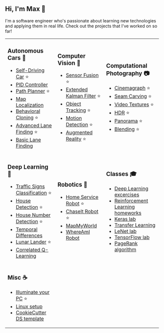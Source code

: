 ## Hi, I'm Max 👋

I'm a software engineer who's passionate about learning new technologies and applying them in real life. Check out the projects that I've worked on so far!  

<table>
<tr>
<td>
 
### Autonomous Cars :car: 
 - [Self-Driving Car](https://github.com/max-kazak/CarND-Capstone) :star: 
 - [PID Controller](https://github.com/max-kazak/PID_Controller) 
 - [Path Planner](https://github.com/max-kazak/PathPlanner) :star: 
 - [Map Localization](https://github.com/max-kazak/Localization-ParticleFilter) 
 - [Behavioral Cloning](https://github.com/max-kazak/AutonomousCar_Mk1) :star: 
 - [Advanced Lane Finding](https://github.com/max-kazak/AdvancedLaneFinding) :star: 
 - [Basic Lane Finding](https://github.com/max-kazak/FindLaneLinesP1) 

</td><td>

### Computer Vision :eyes: 
 - [Sensor Fusion](https://github.com/max-kazak/SensorFusion) :star: 
 - [Extended Kalman Filter](https://github.com/max-kazak/EKF) :star: 
 - [Object Tracking](https://github.com/max-kazak/CV_Tracking) :star: 
 - [Motion Detection](https://github.com/max-kazak/CV_Motion_Detection) :star: 
 - [Augmented Reality](https://github.com/max-kazak/CV_AR) :star: 

</td><td>

### Computational Photography :camera: 
 - [Cinemagraph](https://github.com/max-kazak/CP_Cinemagrpah) :star: 
 - [Seam Carving](https://github.com/max-kazak/CP_Seam_Carving) :star: 
 - [Video Textures](https://github.com/max-kazak/CP_video_textures) :star: 
 - [HDR](https://github.com/max-kazak/CP_HDR) :star: 
 - [Panorama](https://github.com/max-kazak/CP_Panorama) :star: 
 - [Blending](https://github.com/max-kazak/CP_Pyramid_Blending) :star: 

</td>
</tr><tr>
<td>
 
### Deep Learning :brain: 
 - [Traffic Signs Classification](https://github.com/max-kazak/CarND_TrafficSigns_Classification) :star: 
 - [House Detection](https://github.com/max-kazak/house_detection) :star: 
 - [House Number Detection](https://github.com/max-kazak/CV_House_Numbers_Detection) :star: 
 - [Temporal Differences](https://github.com/max-kazak/RL_Sutton)
 - [Lunar Lander](https://github.com/max-kazak/LunarLander) :star: 
 - [Correlated Q-Learning](https://github.com/max-kazak/Correlated-QLearning)

</td><td>

### Robotics :robot: 
 - [Home Service Robot](https://github.com/max-kazak/HomeServiceRobot) :star: 
 - [ChaseIt Robot](https://github.com/max-kazak/RoboticsND-ChaseIt) :star: 
 - [MapMyWorld](https://github.com/max-kazak/RoboticsND-MapMyWorld)
 - [WhereAmI Robot](https://github.com/max-kazak/RoboticsND-WhereAmI) 

</td><td>

### Classes :mortar_board: 
 - [Deep Learning excercises](https://github.com/max-kazak/deep-learning)
 - [Reinforcement Learning homeworks](https://github.com/max-kazak/RL_HW)
 - [Keras lab](https://github.com/max-kazak/CarND-Keras-Lab)
 - [Transfer Learning](https://github.com/max-kazak/CarND-Transfer-Learning-Lab)
 - [LeNet lab](https://github.com/max-kazak/CarND-LeNet-Lab)
 - [TensorFlow lab](https://github.com/max-kazak/CarND-TensorFlow-Lab)
 - [PageRank algorithm](https://github.com/max-kazak/PageRank)

</td>
</tr><tr>
<td>
 
 ### Misc :coffee: 
 - [Illuminate your PC](https://github.com/max-kazak/PC_LED_Controller) :star: 
 - [Linux setup](https://github.com/max-kazak/Linux_setup)
 - [CookieCutter DS template](https://github.com/max-kazak/template-ds)
 
</td>
</tr>
</table>



<!--
**max-kazak/max-kazak** is a ✨ _special_ ✨ repository because its `README.md` (this file) appears on your GitHub profile.

Here are some ideas to get you started:

- 🔭 I’m currently working on ...
- 🌱 I’m currently learning ...
- 👯 I’m looking to collaborate on ...
- 🤔 I’m looking for help with ...
- 💬 Ask me about ...
- 📫 How to reach me: ...
- ⚡ Fun fact: ...
-->
